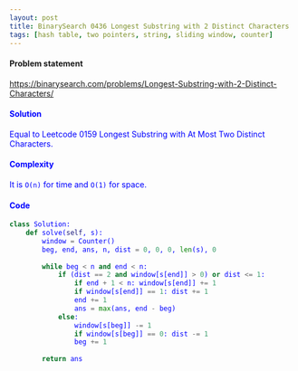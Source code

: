 ```yaml
---
layout: post
title: BinarySearch 0436 Longest Substring with 2 Distinct Characters
tags: [hash table, two pointers, string, sliding window, counter]
---
```


#### Problem statement

<a href="https://binarysearch.com/problems/Longest-Substring-with-2-Distinct-Characters/"> <font color = blue>https://binarysearch.com/problems/Longest-Substring-with-2-Distinct-Characters/

#### Solution
Equal to Leetcode 0159 Longest Substring with At Most Two Distinct Characters.

#### Complexity
It is `O(n)` for time and `O(1)` for space.

#### Code
```python
class Solution:
    def solve(self, s):
        window = Counter()
        beg, end, ans, n, dist = 0, 0, 0, len(s), 0
        
        while beg < n and end < n:
            if (dist == 2 and window[s[end]] > 0) or dist <= 1:
                if end + 1 < n: window[s[end]] += 1
                if window[s[end]] == 1: dist += 1
                end += 1
                ans = max(ans, end - beg)
            else:
                window[s[beg]] -= 1
                if window[s[beg]] == 0: dist -= 1
                beg += 1
        
        return ans
```
